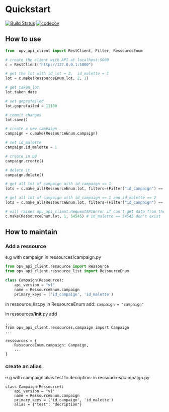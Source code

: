 # Quickstart

[![Build Status](https://travis-ci.org/OpenPathView/OPV_DBRest-client.svg?branch=master)](https://travis-ci.org/OpenPathView/OPV_DBRest-client)
[![codecov](https://codecov.io/gh/OpenPathView/OPV_DBRest-client/branch/master/graph/badge.svg)](https://codecov.io/gh/OpenPathView/OPV_DBRest-client)
## How to use
```python
from  opv_api_client import RestClient, Filter, RessourceEnum

# create the client with API at localhost:5000
c = RestClient("http://127.0.0.1:5000")

# get the lot with id_lot = 2,  id_malette = 1
lot = c.make(RessourceEnum.lot, 2, 1)

# get taken_lot
lot.taken_date

# set goprofailed
lot.goprofailed = 11100

# commit changes
lot.save()

# create a new campaign
campaign = c.make(RessourceEnum.campaign)

# set id_malette
campaign.id_malette = 1

# create in DB
campaign.create() 

# delete it 
campaign.delete()

# get all lot of campaign with id_campaign == 1 
lots = c.make_all(RessourceEnum.lot, filters=(Filter("id_campaign") == 1))

# get all lot of campaign with id_campaign == 1 and id_malette == 2
lots = c.make_all(RessourceEnum.lot, filters=(Filter("id_campaign") == 1, Filter("id_malette") == 2))

# will raises opv_api_client.RequestAPIError if can't get data from the server (e.g id not found)
c.make(RessourceEnum.lot, 1, 54545) # id_malette == 54545 don't exist
```
## How to maintain
### Add a ressource
e.g with campaign
in ressources/campaign.py
```python
from opv_api_client.ressource import Ressource
from opv_api_client.ressource_list import RessourceEnum

class Campaign(Ressource):
    api_version = "v1"
    name = RessourceEnum.campaign
    primary_keys = ('id_campaign', 'id_malette')
```
in ressource_list.py in RessourceEnum add: `campaign = "campaign"`

in ressources/__init__.py add 
```
...
from opv_api_client.ressources.campaign import Campaign
...

ressources = {
    RessourceEnum.campaign: Campaign,
    ...
}
```
### create an alias
e.g with campaign 
alias test to decription:
in ressources/campaign.py
```
class Campaign(Ressource):
    api_version = "v1"
    name = RessourceEnum.campaign
    primary_keys = ('id_campaign', 'id_malette')
    alias = {"test": "decription"}
```
